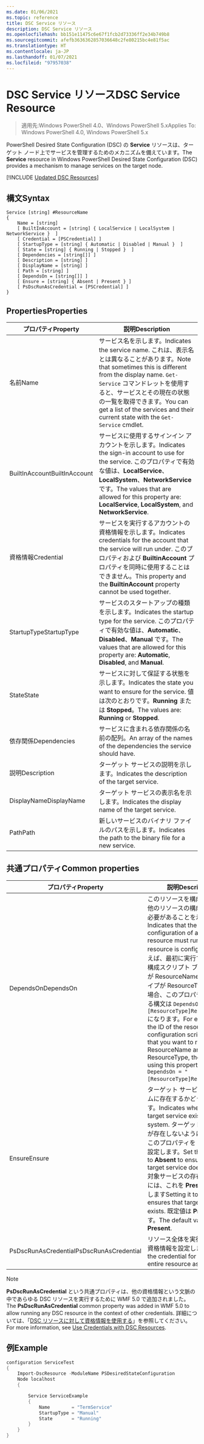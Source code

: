 ```yaml
---
ms.date: 01/06/2021
ms.topic: reference
title: DSC Service リソース
description: DSC Service リソース
ms.openlocfilehash: bb151e11475c6e67f1fcb2d73336ff2e34b749b8
ms.sourcegitcommit: afefb3636362857036648c2fe80215bc4e81f5ac
ms.translationtype: HT
ms.contentlocale: ja-JP
ms.lasthandoff: 01/07/2021
ms.locfileid: "97957038"
---
```

# <a name="dsc-service-resource"></a><span data-ttu-id="54781-103">DSC Service リソース</span><span class="sxs-lookup"><span data-stu-id="54781-103">DSC Service Resource</span></span>

> <span data-ttu-id="54781-104">適用先:Windows PowerShell 4.0、Windows PowerShell 5.x</span><span class="sxs-lookup"><span data-stu-id="54781-104">Applies To: Windows PowerShell 4.0, Windows PowerShell 5.x</span></span>

<span data-ttu-id="54781-105">PowerShell Desired State Configuration (DSC) の **Service** リソースは、ターゲット ノード上でサービスを管理するためのメカニズムを備えています。</span><span class="sxs-lookup"><span data-stu-id="54781-105">The **Service** resource in Windows PowerShell Desired State Configuration (DSC) provides a mechanism to manage services on the target node.</span></span>

[!INCLUDE [Updated DSC Resources](../../../../../includes/dsc-resources.md)]

## <a name="syntax"></a><span data-ttu-id="54781-106">構文</span><span class="sxs-lookup"><span data-stu-id="54781-106">Syntax</span></span>

```Syntax
Service [string] #ResourceName
{
    Name = [string]
    [ BuiltInAccount = [string] { LocalService | LocalSystem | NetworkService }  ]
    [ Credential = [PSCredential] ]
    [ StartupType = [string] { Automatic | Disabled | Manual }  ]
    [ State = [string] { Running | Stopped }  ]
    [ Dependencies = [string[]] ]
    [ Description = [string] ]
    [ DisplayName = [string] ]
    [ Path = [string] ]
    [ DependsOn = [string[]] ]
    [ Ensure = [string] { Absent | Present } ]
    [ PsDscRunAsCredential = [PSCredential] ]
}
```

## <a name="properties"></a><span data-ttu-id="54781-107">Properties</span><span class="sxs-lookup"><span data-stu-id="54781-107">Properties</span></span>

|<span data-ttu-id="54781-108">プロパティ</span><span class="sxs-lookup"><span data-stu-id="54781-108">Property</span></span> |<span data-ttu-id="54781-109">説明</span><span class="sxs-lookup"><span data-stu-id="54781-109">Description</span></span> |
|---|---|
|<span data-ttu-id="54781-110">名前</span><span class="sxs-lookup"><span data-stu-id="54781-110">Name</span></span> |<span data-ttu-id="54781-111">サービス名を示します。</span><span class="sxs-lookup"><span data-stu-id="54781-111">Indicates the service name.</span></span> <span data-ttu-id="54781-112">これは、表示名とは異なることがあります。</span><span class="sxs-lookup"><span data-stu-id="54781-112">Note that sometimes this is different from the display name.</span></span> <span data-ttu-id="54781-113">`Get-Service` コマンドレットを使用すると、サービスとその現在の状態の一覧を取得できます。</span><span class="sxs-lookup"><span data-stu-id="54781-113">You can get a list of the services and their current state with the `Get-Service` cmdlet.</span></span> |
|<span data-ttu-id="54781-114">BuiltInAccount</span><span class="sxs-lookup"><span data-stu-id="54781-114">BuiltInAccount</span></span> |<span data-ttu-id="54781-115">サービスに使用するサインイン アカウントを示します。</span><span class="sxs-lookup"><span data-stu-id="54781-115">Indicates the sign-in account to use for the service.</span></span> <span data-ttu-id="54781-116">このプロパティで有効な値は、**LocalService**、**LocalSystem**、**NetworkService** です。</span><span class="sxs-lookup"><span data-stu-id="54781-116">The values that are allowed for this property are: **LocalService**, **LocalSystem**, and **NetworkService**.</span></span> |
|<span data-ttu-id="54781-117">資格情報</span><span class="sxs-lookup"><span data-stu-id="54781-117">Credential</span></span> |<span data-ttu-id="54781-118">サービスを実行するアカウントの資格情報を示します。</span><span class="sxs-lookup"><span data-stu-id="54781-118">Indicates credentials for the account that the service will run under.</span></span> <span data-ttu-id="54781-119">このプロパティおよび **BuiltinAccount** プロパティを同時に使用することはできません。</span><span class="sxs-lookup"><span data-stu-id="54781-119">This property and the **BuiltinAccount** property cannot be used together.</span></span> |
|<span data-ttu-id="54781-120">StartupType</span><span class="sxs-lookup"><span data-stu-id="54781-120">StartupType</span></span> |<span data-ttu-id="54781-121">サービスのスタートアップの種類を示します。</span><span class="sxs-lookup"><span data-stu-id="54781-121">Indicates the startup type for the service.</span></span> <span data-ttu-id="54781-122">このプロパティで有効な値は、**Automatic**、**Disabled**、**Manual** です。</span><span class="sxs-lookup"><span data-stu-id="54781-122">The values that are allowed for this property are: **Automatic**, **Disabled**, and **Manual**.</span></span> |
|<span data-ttu-id="54781-123">State</span><span class="sxs-lookup"><span data-stu-id="54781-123">State</span></span> |<span data-ttu-id="54781-124">サービスに対して保証する状態を示します。</span><span class="sxs-lookup"><span data-stu-id="54781-124">Indicates the state you want to ensure for the service.</span></span> <span data-ttu-id="54781-125">値は次のとおりです。**Running** または **Stopped**。</span><span class="sxs-lookup"><span data-stu-id="54781-125">The values are: **Running** or **Stopped**.</span></span> |
|<span data-ttu-id="54781-126">依存関係</span><span class="sxs-lookup"><span data-stu-id="54781-126">Dependencies</span></span> | <span data-ttu-id="54781-127">サービスに含まれる依存関係の名前の配列。</span><span class="sxs-lookup"><span data-stu-id="54781-127">An array of the names of the dependencies the service should have.</span></span> |
|<span data-ttu-id="54781-128">説明</span><span class="sxs-lookup"><span data-stu-id="54781-128">Description</span></span> |<span data-ttu-id="54781-129">ターゲット サービスの説明を示します。</span><span class="sxs-lookup"><span data-stu-id="54781-129">Indicates the description of the target service.</span></span> |
|<span data-ttu-id="54781-130">DisplayName</span><span class="sxs-lookup"><span data-stu-id="54781-130">DisplayName</span></span> |<span data-ttu-id="54781-131">ターゲット サービスの表示名を示します。</span><span class="sxs-lookup"><span data-stu-id="54781-131">Indicates the display name of the target service.</span></span> |
|<span data-ttu-id="54781-132">Path</span><span class="sxs-lookup"><span data-stu-id="54781-132">Path</span></span> |<span data-ttu-id="54781-133">新しいサービスのバイナリ ファイルのパスを示します。</span><span class="sxs-lookup"><span data-stu-id="54781-133">Indicates the path to the binary file for a new service.</span></span> |

## <a name="common-properties"></a><span data-ttu-id="54781-134">共通プロパティ</span><span class="sxs-lookup"><span data-stu-id="54781-134">Common properties</span></span>

|<span data-ttu-id="54781-135">プロパティ</span><span class="sxs-lookup"><span data-stu-id="54781-135">Property</span></span> |<span data-ttu-id="54781-136">説明</span><span class="sxs-lookup"><span data-stu-id="54781-136">Description</span></span> |
|---|---|
|<span data-ttu-id="54781-137">DependsOn</span><span class="sxs-lookup"><span data-stu-id="54781-137">DependsOn</span></span> |<span data-ttu-id="54781-138">このリソースを構成する前に、他のリソースの構成を実行する必要があることを示します。</span><span class="sxs-lookup"><span data-stu-id="54781-138">Indicates that the configuration of another resource must run before this resource is configured.</span></span> <span data-ttu-id="54781-139">たとえば、最初に実行するリソース構成スクリプト ブロックの ID が ResourceName で、そのタイプが ResourceType である場合、このプロパティを使用する構文は `DependsOn = "[ResourceType]ResourceName"` になります。</span><span class="sxs-lookup"><span data-stu-id="54781-139">For example, if the ID of the resource configuration script block that you want to run first is ResourceName and its type is ResourceType, the syntax for using this property is `DependsOn = "[ResourceType]ResourceName"`.</span></span> |
|<span data-ttu-id="54781-140">Ensure</span><span class="sxs-lookup"><span data-stu-id="54781-140">Ensure</span></span> |<span data-ttu-id="54781-141">ターゲット サービスがシステムに存在するかどうかを示します。</span><span class="sxs-lookup"><span data-stu-id="54781-141">Indicates whether the target service exists on the system.</span></span> <span data-ttu-id="54781-142">ターゲット サービスが存在しないようにするには、このプロパティを **[Absent]** に設定します。</span><span class="sxs-lookup"><span data-stu-id="54781-142">Set this property to **Absent** to ensure that the target service does not exist.</span></span> <span data-ttu-id="54781-143">対象サービスの存在を保証するには、これを **Present** に設定します</span><span class="sxs-lookup"><span data-stu-id="54781-143">Setting it to **Present** ensures that target service exists.</span></span> <span data-ttu-id="54781-144">既定値は **Present** です。</span><span class="sxs-lookup"><span data-stu-id="54781-144">The default value is **Present**.</span></span> |
|<span data-ttu-id="54781-145">PsDscRunAsCredential</span><span class="sxs-lookup"><span data-stu-id="54781-145">PsDscRunAsCredential</span></span> |<span data-ttu-id="54781-146">リソース全体を実行するための資格情報を設定します。</span><span class="sxs-lookup"><span data-stu-id="54781-146">Sets the credential for running the entire resource as.</span></span> |

> [!NOTE]
> <span data-ttu-id="54781-147">**PsDscRunAsCredential** という共通プロパティは、他の資格情報という文脈の中であらゆる DSC リソースを実行するために WMF 5.0 で追加されました。</span><span class="sxs-lookup"><span data-stu-id="54781-147">The **PsDscRunAsCredential** common property was added in WMF 5.0 to allow running any DSC resource in the context of other credentials.</span></span> <span data-ttu-id="54781-148">詳細については、「[DSC リソースに対して資格情報を使用する](../../../configurations/runasuser.md)」を参照してください。</span><span class="sxs-lookup"><span data-stu-id="54781-148">For more information, see [Use Credentials with DSC Resources](../../../configurations/runasuser.md).</span></span>

## <a name="example"></a><span data-ttu-id="54781-149">例</span><span class="sxs-lookup"><span data-stu-id="54781-149">Example</span></span>

```powershell
configuration ServiceTest
{
    Import-DscResource -ModuleName PSDesiredStateConfiguration
    Node localhost
    {

        Service ServiceExample
        {
            Name        = "TermService"
            StartupType = "Manual"
            State       = "Running"
        }
    }
}
```

